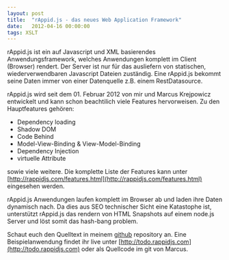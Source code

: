 ```yaml
---
layout: post
title:  "rAppid.js - das neues Web Application Framework"
date:   2012-04-16 00:00:00
tags: XSLT
---
```


rAppid.js ist ein auf Javascript und XML basierendes Anwendungsframework, welches 
Anwendungen komplett im Client (Browser) rendert. Der Server ist nur für das ausliefern 
von statischen, wiederverwendbaren Javascript Dateien zuständig. Eine rAppid.js bekommt 
seine Daten immer von einer Datenquelle z.B. einem RestDatasource.

rAppid.js wird seit dem 01. Februar 2012 von mir und Marcus Krejpowicz entwickelt und 
kann schon beachtilich viele Features hervorweisen. Zu den Hauptfeatures gehören:

* Dependency loading
* Shadow DOM
* Code Behind
* Model-View-Binding & View-Model-Binding
* Dependency Injection
* virtuelle Attribute

sowie viele weitere. Die komplette Liste der Features kann unter 
[http://rappidjs.com/features.html](http://rappidjs.com/features.html) eingesehen werden.

rAppid.js Anwendungen laufen komplett im Browser ab und laden ihre Daten dynamisch nach. 
Da dies aus SEO technischer Sicht eine Katastophe ist, unterstützt rAppid.js das rendern 
von HTML Snapshots auf einem node.js Server und löst somit das hash-bang problem.

Schaut euch den Quelltext in meinem [github](https://github.com/it-ony/rAppid.js) 
repository an. Eine Beispielanwendung findet ihr live unter 
[http://todo.rappidjs.com](http://todo.rappidjs.com) oder als Quellcode 
im git von Marcus. 